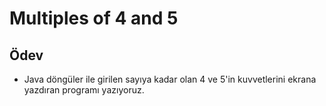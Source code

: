 # Multiples of 4 and 5

## Ödev
- Java döngüler ile girilen sayıya kadar olan 4 ve 5'in kuvvetlerini ekrana yazdıran programı yazıyoruz.
